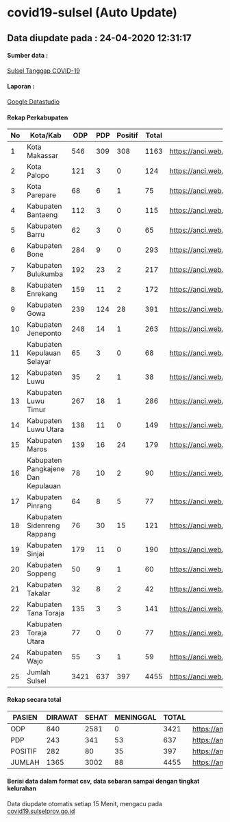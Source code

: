 
# covid19-sulsel (Auto Update)

## Data diupdate pada : 24-04-2020 12:31:17

#### Sumber data :
[Sulsel Tanggap COVID-19](https://covid19.sulselprov.go.id)

#### Laporan :
[Google Datastudio](https://datastudio.google.com/s/uzrboX-8kow)

#### Rekap Perkabupaten 
|No|Kota/Kab|ODP|PDP|Positif|Total|Link|
| --- | --- | --- | --- | --- | --- | --- |
|1|Kota Makassar|546|309|308|1163|https://anci.web.id/cor/kota_makassar|
|2|Kota Palopo|121|3|0|124|https://anci.web.id/cor/kota_palopo|
|3|Kota Parepare|68|6|1|75|https://anci.web.id/cor/kota_parepare|
|4|Kabupaten Bantaeng|112|3|0|115|https://anci.web.id/cor/kabupaten_bantaeng|
|5|Kabupaten Barru|62|3|0|65|https://anci.web.id/cor/kabupaten_barru|
|6|Kabupaten Bone|284|9|0|293|https://anci.web.id/cor/kabupaten_bone|
|7|Kabupaten Bulukumba|192|23|2|217|https://anci.web.id/cor/kabupaten_bulukumba|
|8|Kabupaten Enrekang|159|11|2|172|https://anci.web.id/cor/kabupaten_enrekang|
|9|Kabupaten Gowa|239|124|28|391|https://anci.web.id/cor/kabupaten_gowa|
|10|Kabupaten Jeneponto|248|14|1|263|https://anci.web.id/cor/kabupaten_jeneponto|
|11|Kabupaten Kepulauan Selayar|65|3|0|68|https://anci.web.id/cor/kabupaten_kepulauan_selayar|
|12|Kabupaten Luwu|35|2|1|38|https://anci.web.id/cor/kabupaten_luwu|
|13|Kabupaten Luwu Timur|267|18|1|286|https://anci.web.id/cor/kabupaten_luwu_timur|
|14|Kabupaten Luwu Utara|138|11|0|149|https://anci.web.id/cor/kabupaten_luwu_utara|
|15|Kabupaten Maros|139|16|24|179|https://anci.web.id/cor/kabupaten_maros|
|16|Kabupaten Pangkajene Dan Kepulauan|78|10|2|90|https://anci.web.id/cor/kabupaten_pangkajene_dan_kepulauan|
|17|Kabupaten Pinrang|64|8|5|77|https://anci.web.id/cor/kabupaten_pinrang|
|18|Kabupaten Sidenreng Rappang|76|30|15|121|https://anci.web.id/cor/kabupaten_sidenreng_rappang|
|19|Kabupaten Sinjai|179|11|0|190|https://anci.web.id/cor/kabupaten_sinjai|
|20|Kabupaten Soppeng|50|9|1|60|https://anci.web.id/cor/kabupaten_soppeng|
|21|Kabupaten Takalar|32|8|2|42|https://anci.web.id/cor/kabupaten_takalar|
|22|Kabupaten Tana Toraja|135|3|3|141|https://anci.web.id/cor/kabupaten_tana_toraja|
|23|Kabupaten Toraja Utara|77|0|0|77|https://anci.web.id/cor/kabupaten_toraja_utara|
|24|Kabupaten Wajo|55|3|1|59|https://anci.web.id/cor/kabupaten_wajo|
|25|Jumlah Sulsel|3421|637|397|4455|https://anci.web.id/cor/jumlah_sulsel|

#### Rekap secara total

| PASIEN | DIRAWAT | SEHAT | MENINGGAL | TOTAL | LINK |
| ---- | -------- | ---- | ---- |  ---- | ---- |
| ODP | 840 | 2581 | 0 | 3421 | https://anci.web.id/cor/odp_detail.html |
| PDP | 243 | 341 | 53 | 637 | https://anci.web.id/cor/pdp_detail.html |
| POSITIF | 282 | 80 | 35 | 397 | https://anci.web.id/cor/positif_detail.html |
| JUMLAH | 1365 | 3002 | 88 | 4455 | https://anci.web.id/cor/jumlah_sulsel/ |

 
#### Berisi data dalam format csv, data sebaran sampai dengan tingkat kelurahan

Data diupdate otomatis setiap 15 Menit, mengacu pada [covid19.sulselprov.go.id](https://covid19.sulselprov.go.id)

